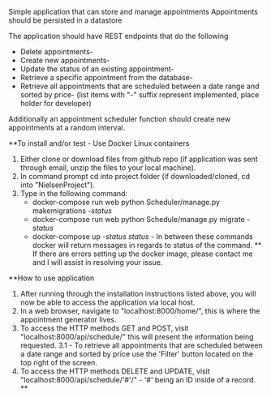 Simple application that can store and manage appointments
Appointments should be persisted in a datastore

The application should have REST endpoints that do the following
- Delete appointments-
- Create new appointments-
- Update the status of an existing appointment-
- Retrieve a specific appointment from the database-
- Retrieve all appointments that are scheduled between a date range and sorted by price-
  (list items with "-" suffix represent implemented, place holder for developer)

Additionally an appointment scheduler function should create new appointments at a random interval.

**To install and/or test - Use Docker Linux containers
1. Either clone or download files from github repo (if application was sent through email, unzip the files to your local machine).
2. In command prompt cd into project folder (if downloaded/cloned, cd into "NielsenProject").
3. Type in the following command:
    - docker-compose run web python Scheduler/manage.py makemigrations
      -*status*
    - docker-compose run web python Schedule/manage.py migrate
      -*status*
    - docker-compose up
      -*status*
  *status* - In between these commands docker will return messages in regards to status of the command.
  **
  If there are errors setting up the docker image, please contact me and I will assist in resolving your issue.

**How to use application
1. After running through the installation instructions listed above, you will now be able to access the application via local host.
2. In a web browser, navigate to "localhost:8000/home/", this is where the appointment generator lives.
3. To access the HTTP methods GET and POST, visit "localhost:8000/api/schedule/" this will present the information being requested.
  3.1 - To retrieve all appointments that are scheduled between a date range and sorted by price use the 'Filter' button located on the top right of the screen.
4. To access the HTTP methods DELETE and UPDATE, visit "localhost:8000/api/schedule/'#'/" - '#' being an ID inside of a record.
**
